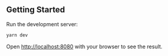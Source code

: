 ## Getting Started

Run the development server:

```bash
yarn dev
```

Open [http://localhost:8080](http://localhost:8080) with your browser to see the result.
